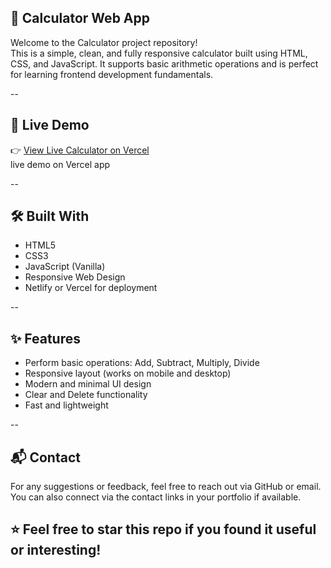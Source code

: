 ## 🧮 Calculator Web App  
Welcome to the Calculator project repository!  
This is a simple, clean, and fully responsive calculator built using HTML, CSS, and JavaScript. It supports basic arithmetic operations and is perfect for learning frontend development fundamentals.

--

## 🔗 Live Demo  
👉 [View Live Calculator on Vercel](https://your-netlify-url.netlify.app)  
live demo on Vercel app

--

## 🛠 Built With  
- HTML5  
- CSS3  
- JavaScript (Vanilla)  
- Responsive Web Design  
- Netlify or Vercel for deployment  

--

## ✨ Features  
- Perform basic operations: Add, Subtract, Multiply, Divide  
- Responsive layout (works on mobile and desktop)  
- Modern and minimal UI design  
- Clear and Delete functionality  
- Fast and lightweight  

--

## 📬 Contact  
For any suggestions or feedback, feel free to reach out via GitHub or email.  
You can also connect via the contact links in your portfolio if available.

## ⭐ Feel free to star this repo if you found it useful or interesting!

